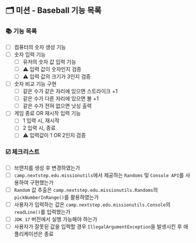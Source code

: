 ## 🗂 미션 - Baseball 기능 목록

###  📚 기능 목록

- [ ] 컴퓨터의 숫자 생성 기능
- [ ] 숫자 입력 기능
  - [ ] 유저의 숫자 값 입력 기능
  - [ ] ⚠️ 입력 값이 숫자인지 검증
  - [ ] ⚠️ 입력 값의 크기가 3인지 검증
- [ ] 숫자 비교 기능 구현
  - [ ] 같은 수가 같은 자리에 있으면 스트라이크 +1
  - [ ] 같은 수가 다른 자리에 있으면 볼 +1
  - [ ] 같은 수가 전혀 없으면 낫싱 출력
- [ ] 게임 종료 OR 재시작 입력 기능
  - [ ] 1 입력 시, 재시작
  - [ ] 2 입력 시, 종료
  - [ ] ⚠️ 입력값이 1 OR 2인지 검증

###  ☑️ 체크리스트

- [ ] 브랜치를 생성 후 변경하였는가
- [ ] `camp.nextstep.edu.missionutils`에서 제공하는 `Randoms` 및 `Console API`를 사용하여 구현했는가
- [ ] `Random` 값 추출은 `camp.nextstep.edu.missionutils.Randoms`의 `pickNumberInRange()`를 활용하였는가
- [ ] 사용자가 입력하는 값은 `camp.nextstep.edu.missionutils.Console`의 `readLine()`를 입력했는가
- [ ] `JDK 17` 버전에서 실행 가능해야 하는가
- [ ] 사용자가 잘못된 값을 입력할 경우 `IllegalArgumentException`을 발생시킨 후 애플리케이션은 종료